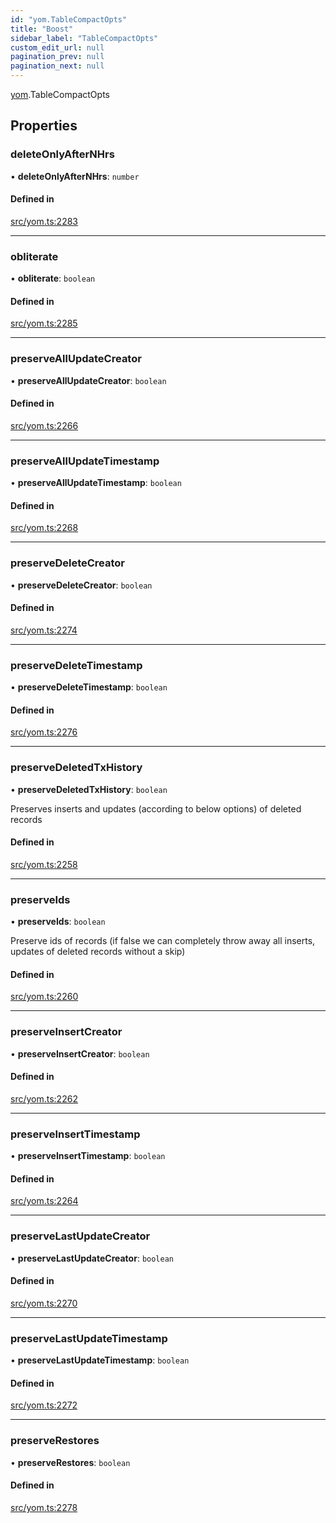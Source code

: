 ```yaml
---
id: "yom.TableCompactOpts"
title: "Boost"
sidebar_label: "TableCompactOpts"
custom_edit_url: null
pagination_prev: null
pagination_next: null
---
```


[yom](../namespaces/yom.md).TableCompactOpts

## Properties

### deleteOnlyAfterNHrs

• **deleteOnlyAfterNHrs**: `number`

#### Defined in

[src/yom.ts:2283](https://github.com/yolmio/boost/blob/b239488/src/yom.ts#L2283)

___

### obliterate

• **obliterate**: `boolean`

#### Defined in

[src/yom.ts:2285](https://github.com/yolmio/boost/blob/b239488/src/yom.ts#L2285)

___

### preserveAllUpdateCreator

• **preserveAllUpdateCreator**: `boolean`

#### Defined in

[src/yom.ts:2266](https://github.com/yolmio/boost/blob/b239488/src/yom.ts#L2266)

___

### preserveAllUpdateTimestamp

• **preserveAllUpdateTimestamp**: `boolean`

#### Defined in

[src/yom.ts:2268](https://github.com/yolmio/boost/blob/b239488/src/yom.ts#L2268)

___

### preserveDeleteCreator

• **preserveDeleteCreator**: `boolean`

#### Defined in

[src/yom.ts:2274](https://github.com/yolmio/boost/blob/b239488/src/yom.ts#L2274)

___

### preserveDeleteTimestamp

• **preserveDeleteTimestamp**: `boolean`

#### Defined in

[src/yom.ts:2276](https://github.com/yolmio/boost/blob/b239488/src/yom.ts#L2276)

___

### preserveDeletedTxHistory

• **preserveDeletedTxHistory**: `boolean`

Preserves inserts and updates (according to below options) of deleted records

#### Defined in

[src/yom.ts:2258](https://github.com/yolmio/boost/blob/b239488/src/yom.ts#L2258)

___

### preserveIds

• **preserveIds**: `boolean`

Preserve ids of records (if false we can completely throw away all inserts, updates of deleted records without a skip)

#### Defined in

[src/yom.ts:2260](https://github.com/yolmio/boost/blob/b239488/src/yom.ts#L2260)

___

### preserveInsertCreator

• **preserveInsertCreator**: `boolean`

#### Defined in

[src/yom.ts:2262](https://github.com/yolmio/boost/blob/b239488/src/yom.ts#L2262)

___

### preserveInsertTimestamp

• **preserveInsertTimestamp**: `boolean`

#### Defined in

[src/yom.ts:2264](https://github.com/yolmio/boost/blob/b239488/src/yom.ts#L2264)

___

### preserveLastUpdateCreator

• **preserveLastUpdateCreator**: `boolean`

#### Defined in

[src/yom.ts:2270](https://github.com/yolmio/boost/blob/b239488/src/yom.ts#L2270)

___

### preserveLastUpdateTimestamp

• **preserveLastUpdateTimestamp**: `boolean`

#### Defined in

[src/yom.ts:2272](https://github.com/yolmio/boost/blob/b239488/src/yom.ts#L2272)

___

### preserveRestores

• **preserveRestores**: `boolean`

#### Defined in

[src/yom.ts:2278](https://github.com/yolmio/boost/blob/b239488/src/yom.ts#L2278)
